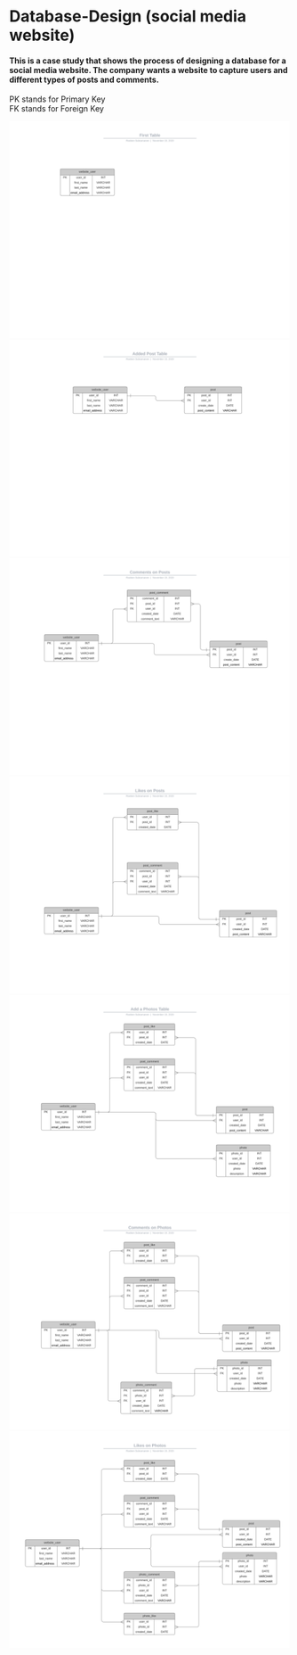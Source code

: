 # Database-Design (social media website)


#### This is a case study that shows the process of designing a database for a social media website. The company wants a website to capture users and different types of posts and comments.

PK stands for Primary Key
<br>
FK stands for Foreign Key

![](Social%20media%20website/Social%20Media%20Website.svg)
![](Social%20media%20website/Social%20Media%20Website%20(1).svg)
![](Social%20media%20website/Social%20Media%20Website%20(2).svg)
![](Social%20media%20website/Social%20Media%20Website%20(3).svg)
![](Social%20media%20website/Social%20Media%20Website%20(4).svg)
![](Social%20media%20website/Social%20Media%20Website%20(5).svg)
![](Social%20media%20website/Social%20Media%20Website%20(6).svg)
